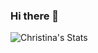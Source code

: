 ### Hi there 👋
![Christina's Stats](https://github-readme-stats-black-ten.vercel.app/api?username=ChristinaFomenko&show_icons=true&theme=dracula)

